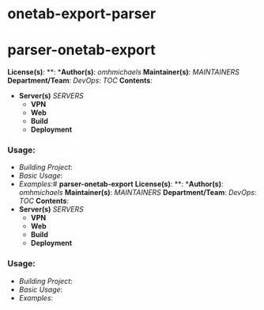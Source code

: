 # onetab-export-parser
# **parser-onetab-export**
**License(s)**: **:
***Author(s)**: *omhmichaels*
**Maintainer(s)**: *MAINTAINERS*
**Department/Team**: *DevOps*: *TOC*
**Contents**:
* **Server(s)** *SERVERS*
	- **VPN**
	- **Web**
	- **Build**
	- **Deployment**

### **Usage**:
* *Building Project*:
* *Basic Usage*:
* *Examples*:# **parser-onetab-export**
**License(s)**: **:
***Author(s)**: *omhmichaels*
**Maintainer(s)**: *MAINTAINERS*
**Department/Team**: *DevOps*: *TOC*
**Contents**:
* **Server(s)** *SERVERS*
	- **VPN**
	- **Web**
	- **Build**
	- **Deployment**

### **Usage**:
* *Building Project*:
* *Basic Usage*:
* *Examples*: